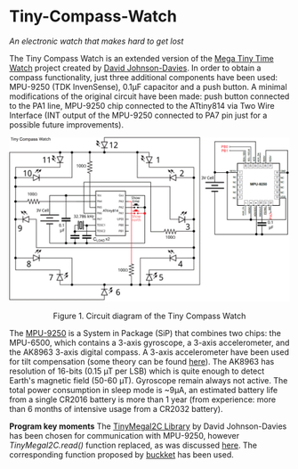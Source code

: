 # Tiny-Compass-Watch
*An electronic watch that makes hard to get lost*

The Tiny Compass Watch is an extended version of the [Mega Tiny Time Watch](https://github.com/technoblogy/mega-tiny-time-watch/) project created by [David Johnson-Davies](https://github.com/technoblogy). In order to obtain a compass functionality, just three additional components have been used: MPU-9250 (TDK InvenSense), 0.1µF capacitor and a push button. A minimal modifications of the original circuit have been made: push button connected to the PA1 line, MPU-9250 chip connected to the ATtiny814 via Two Wire Interface (INT output of the MPU-9250 connected to PA7 pin just for a possible future improvements).

![Circuit of the Tiny Compass Watch](figures/circuit.png)
<p align="center">Figure 1. Circuit diagram of the Tiny Compass Watch

  The [MPU-9250](https://invensense.tdk.com/products/motion-tracking/9-axis/mpu-9250/) is a System in Package (SiP) that combines two chips: the MPU-6500, which contains a 3-axis gyroscope, a 3-axis accelerometer, and the AK8963 3-axis digital compass. A 3-axis accelerometer have been used for tilt compensation (some theory can be found [here](https://ieeexplore.ieee.org/abstract/document/838300)). The AK8963 has resolution of 16-bits (0.15 µT per LSB) which is quite enough to detect Earth's magnetic field (50-60 µT). Gyroscope remain always not active. The total power consumption in sleep mode is ~9µA, an estimated battery life from a single CR2016 battery is more than 1 year (from experience: more than 6 months of intensive usage from a CR2032 battery).
  
  **Program key moments**
  The [TinyMegaI2C Library](https://github.com/technoblogy/tiny-mega-i2c) by David Johnson-Davies has been chosen for communication with MPU-9250, however *TinyMegaI2C.read()* function replaced, as was discussed [here](https://github.com/technoblogy/tiny-mega-i2c/issues/3). The corresponding function proposed by [buckket](https://gist.github.com/buckket/09619e6cdc5dee056d41bfb57065db81) has been used.
